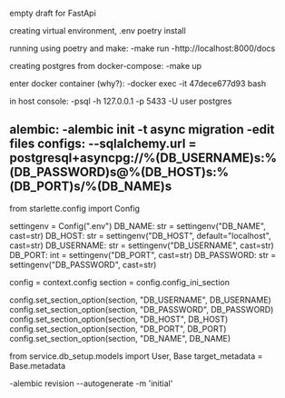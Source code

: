 empty draft for FastApi

creating virtual environment, .env
poetry install

running using poetry and make:
-make run
-http://localhost:8000/docs

creating postgres from docker-compose:
-make up

enter docker container (why?):
-docker exec -it 47dece677d93  bash

in host console:
-psql -h 127.0.0.1 -p 5433 -U user postgres

alembic:
-alembic init -t async migration
-edit files configs:
--sqlalchemy.url = postgresql+asyncpg://%(DB_USERNAME)s:%(DB_PASSWORD)s@%(DB_HOST)s:%(DB_PORT)s/%(DB_NAME)s
--
from starlette.config import Config

settingenv = Config(".env")
DB_NAME: str = settingenv("DB_NAME", cast=str)
DB_HOST: str = settingenv("DB_HOST", default="localhost", cast=str)
DB_USERNAME: str = settingenv("DB_USERNAME", cast=str)
DB_PORT: int = settingenv("DB_PORT", cast=str)
DB_PASSWORD: str = settingenv("DB_PASSWORD", cast=str)

config = context.config
section = config.config_ini_section

config.set_section_option(section, "DB_USERNAME", DB_USERNAME)
config.set_section_option(section, "DB_PASSWORD", DB_PASSWORD)
config.set_section_option(section, "DB_HOST", DB_HOST)
config.set_section_option(section, "DB_PORT", DB_PORT)
config.set_section_option(section, "DB_NAME", DB_NAME)

from service.db_setup.models import User, Base
target_metadata = Base.metadata


-alembic revision --autogenerate -m 'initial'